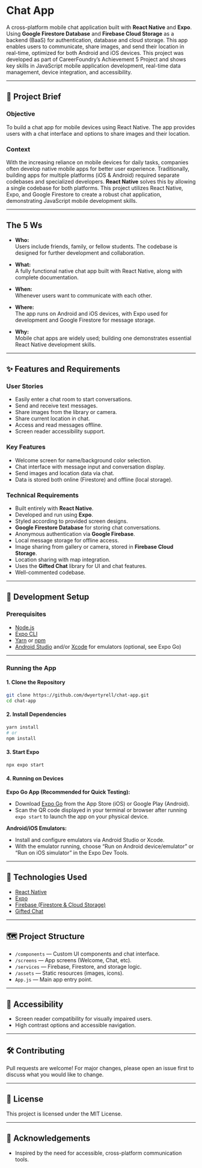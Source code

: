 # Chat App

A cross-platform mobile chat application built with **React Native** and **Expo**. Using **Google Firestore Database** and **Firebase Cloud Storage** as a backend (BaaS) for authentication, database and cloud storage. This app enables users to communicate, share images, and send their location in real-time, optimized for both Android and iOS devices.
This project was developed as part of CareerFoundry’s Achievement 5 Project and shows key skills in JavaScript mobile application development, real-time data management, device integration, and accessibility.

---

## 📱 Project Brief

### Objective
To build a chat app for mobile devices using React Native. The app provides users with a chat interface and options to share images and their location.

### Context
With the increasing reliance on mobile devices for daily tasks, companies often develop native mobile apps for better user experience. Traditionally, building apps for multiple platforms (iOS & Android) required separate codebases and specialized developers. **React Native** solves this by allowing a single codebase for both platforms. This project utilizes React Native, Expo, and Google Firestore to create a robust chat application, demonstrating JavaScript mobile development skills.

---

## The 5 Ws

- **Who:**  
  Users include friends, family, or fellow students. The codebase is designed for further development and collaboration.

- **What:**  
  A fully functional native chat app built with React Native, along with complete documentation.

- **When:**  
  Whenever users want to communicate with each other.

- **Where:**  
  The app runs on Android and iOS devices, with Expo used for development and Google Firestore for message storage.

- **Why:**  
  Mobile chat apps are widely used; building one demonstrates essential React Native development skills.

---

## ✨ Features and Requirements

### User Stories

- Easily enter a chat room to start conversations.
- Send and receive text messages.
- Share images from the library or camera.
- Share current location in chat.
- Access and read messages offline.
- Screen reader accessibility support.

### Key Features

- Welcome screen for name/background color selection.
- Chat interface with message input and conversation display.
- Send images and location data via chat.
- Data is stored both online (Firestore) and offline (local storage).

### Technical Requirements

- Built entirely with **React Native**.
- Developed and run using **Expo**.
- Styled according to provided screen designs.
- **Google Firestore Database** for storing chat conversations.
- Anonymous authentication via **Google Firebase**.
- Local message storage for offline access.
- Image sharing from gallery or camera, stored in **Firebase Cloud Storage**.
- Location sharing with map integration.
- Uses the **Gifted Chat** library for UI and chat features.
- Well-commented codebase.

---

## 🚀 Development Setup

### Prerequisites

- [Node.js](https://nodejs.org/)
- [Expo CLI](https://docs.expo.dev/get-started/installation/)
- [Yarn](https://yarnpkg.com/) or [npm](https://www.npmjs.com/)
- [Android Studio](https://developer.android.com/studio) and/or [Xcode](https://developer.apple.com/xcode/) for emulators (optional, see Expo Go)

---

### Running the App

#### 1. Clone the Repository

```bash
git clone https://github.com/dwyertyrell/chat-app.git
cd chat-app
```

#### 2. Install Dependencies

```bash
yarn install
# or
npm install
```

#### 3. Start Expo

```bash
npx expo start
```

#### 4. Running on Devices

**Expo Go App (Recommended for Quick Testing):**
- Download [Expo Go](https://expo.dev/client) from the App Store (iOS) or Google Play (Android).
- Scan the QR code displayed in your terminal or browser after running `expo start` to launch the app on your physical device.

**Android/iOS Emulators:**
- Install and configure emulators via Android Studio or Xcode.
- With the emulator running, choose “Run on Android device/emulator” or “Run on iOS simulator” in the Expo Dev Tools.

---

## 🔗 Technologies Used

- [React Native](https://reactnative.dev/)
- [Expo](https://expo.dev/)
- [Firebase (Firestore & Cloud Storage)](https://firebase.google.com/)
- [Gifted Chat](https://github.com/FaridSafi/react-native-gifted-chat)

---

## 🗺️ Project Structure

- `/components` — Custom UI components and chat interface.
- `/screens` — App screens (Welcome, Chat, etc).
- `/services` — Firebase, Firestore, and storage logic.
- `/assets` — Static resources (images, icons).
- `App.js` — Main app entry point.

---

## 📝 Accessibility

- Screen reader compatibility for visually impaired users.
- High contrast options and accessible navigation.

---

## 🛠️ Contributing

Pull requests are welcome! For major changes, please open an issue first to discuss what you would like to change.

---

## 📄 License

This project is licensed under the MIT License.

---

## 🙏 Acknowledgements

- Inspired by the need for accessible, cross-platform communication tools.
```
